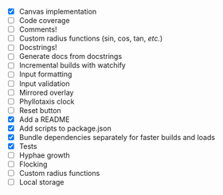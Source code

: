 - [x] Canvas implementation
- [ ] Code coverage
- [ ] Comments!
- [ ] Custom radius functions (sin, cos, tan, _etc._)
- [ ] Docstrings!
- [ ] Generate docs from docstrings
- [ ] Incremental builds with watchify
- [ ] Input formatting
- [ ] Input validation
- [ ] Mirrored overlay
- [ ] Phyllotaxis clock
- [ ] Reset button
- [x] Add a README
- [x] Add scripts to package.json
- [x] Bundle dependencies separately for faster builds and loads
- [x] Tests
- [ ] Hyphae growth
- [ ] Flocking
- [ ] Custom radius functions
- [ ] Local storage
